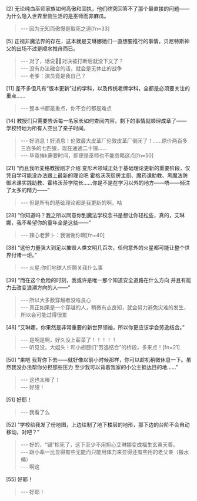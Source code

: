 
[2] 无论纯血巫师家族如何高傲和固执，他们终究回答不了那个最直接的问题——为什么隐入世界里侧生活的是巫师而非麻瓜。
>--- 因为无知而傲慢是取死之道[fn=33]<br>

[5] 正视非魔法界的存在，这本就是艾琳娜她们一直想要推行的事情，贝尼特斯神父的出场不过是顺水推舟而已。
>--- 对了，话说🦁🐍对决被打断后就没下文了？<br>
>--- 没有办法融合的话，就会是无休止的战争<br>
>--- 老爹：演员竟是我自己？<br>

[11] 差不多但凡有“版本更新”过的学科，以及传统老牌学科，全都是必须要关注的重点……
>--- 整本书都是重点，你不会的都是难点<br>

[14] 教授们只需要告诉每一名家长如何查阅内容，剩下的事情就顺理成章了——学校特地为所有人空出了亲子时间。
>--- 好消息！好消息！伦敦最大皮革厂伦敦皮革厂倒闭了！……原价两百多三百多的七匹狼，现在通通二十镑……<br>
>--- 毕竟挨k需要时间，即便是巫师也不能忽略这点[fn=50]<br>

[21] “而且我听麦格教授刚才介绍 变形术领域正处于基础理论更新的重要阶段，仅凭自学可能没办法跟上最新的理论吧 霍格沃茨厨房主厨、魔药课助教、黑魔法防御术课实践助教、霍格沃茨学院长……你是不是在学习以外的地方——唔——倾注了太多的精力——”
>--- 但是所有的基础理论都是我更新的啊，咕<br>

[28] “你知道吗？我之所以同意你到魔法学校念书是想让你轻松些，真的，艾琳娜，我不希望你的童年全是这些——”
>--- 辣心老萝卜：我谢谢你啊[fn=40]<br>

[38] “这份力量强大到足以摧毁人类文明几百次，任何意外的火星都可能让整个世界付诸一炬。”
>--- 火星:你们地球人折腾关我什么事<br>

[39] “而在这个危险的时刻，我或许是唯一那个知道安全道路在什么方向 并且有能力去改变浪潮方向的人——”
>--- 所以大多数穿越者没啥良心<br>
>--- 真正如果是一个穿越的人，稍微有点良知，就会努力避免灾难的发生，所以会可能过得很累<br>

[48] “艾琳娜，你果然是非常重要的新世界领袖，所以你更应该学会劳逸结合。”
>--- 是啊是啊，好久没上薪菜了！！！！！<br>
>--- 听见没，大姐头！和小翅膀们“劳逸结合”的桥段，多来点！[fn=21]<br>

[50] “来吧 我背你下去——就好像以前小时候那样，你可以趁机稍微休息一下。虽然我没办法帮你分担那些压力 至少我可以背着我家的小公主抵达目的地……”
>--- 这也太棒了！<br>
>--- 好甜！<br>

[51] 好耶！
>--- 我看了么<br>

[52] “学校给我发了份地图，上边绘制了地下楼层的地形，那下边的台阶不会自动移动，对吧？”
>--- 好的，“锚”栓死了，这下至少不用担心艾琳娜变成福生玄黄天尊。<br>
>--- 跟小辈一比显得有些无能而只能用体力来显得还有些用的老父亲（搬水桶）<br>
>--- 啊这<br>

[55] 好耶！
>--- 好耶！<br>
